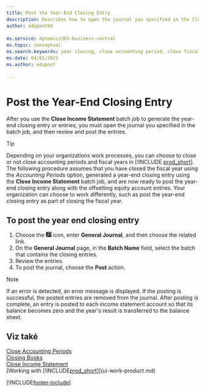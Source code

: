 ```yaml
---
title: Post the Year-End Closing Entry
description: Describes how to open the journal you specified in the Close Income Statement batch job, and then review and post the year-end closing entry. 
author: edupont04

ms.service: dynamics365-business-central
ms.topic: conceptual
ms.search.keywords: year closing, close accounting period, close fiscal year, bank account detailed trial balance
ms.date: 04/01/2021
ms.author: edupont

---
```

# Post the Year-End Closing Entry

After you use the **Close Income Statement** batch job to generate the year-end closing entry or entries, you must open the journal you specified in the batch job, and then review and post the entries.

> [!TIP]
> Depending on your organizations work processes, you can choose to close or not close accounting periods and fiscal years in [!INCLUDE [prod_short](includes/prod_short.md)]. The following procedure assumes that you have closed the fiscal year using the *Accounting Periods* option, generated a year-end closing entry using the **Close Income Statement** batch job, and are now ready to post the year-end closing entry along with the offsetting equity account entries. Your organization can choose to work differently, such as post the year-end closing entry as part of closing the fiscal year.

## To post the year end closing entry

1. Choose the ![Lightbulb that opens the Tell Me feature](media/ui-search/search_small.png "Tell me what you want to do") icon, enter **General Journal**, and then choose the related link.
2. On the **General Journal** page, in the **Batch Name** field, select the batch that contains the closing entries.
3. Review the entries.
4. To post the journal, choose the **Post** action.

> [!NOTE]  
> If an error is detected, an error message is displayed. If the posting is successful, the posted entries are removed from the journal. After posting is complete, an entry is posted to each income statement account so that its balance becomes zero and the year's result is transferred to the balance sheet.

## Viz také

[Close Accounting Periods](year-close-account-periods.md)  
[Closing Books](year-close-books.md)  
[Close Income Statement](year-close-income-statement.md)  
[Working with [!INCLUDE[prod_short](includes/prod_short.md)]](ui-work-product.md)


[!INCLUDE[footer-include](includes/footer-banner.md)]
